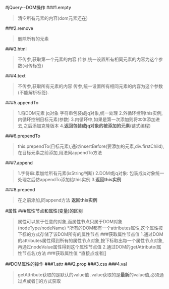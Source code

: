 #jQuery--DOM操作
###1.empty
>清空所有元素的内容(dom元素还在)

###2.remove
>删除所有的元素

###3.html
>不传参,获取第一个元素的内容
>传参,统一设置所有相同元素的内容为这个参数(可传标签)

###4.text
>不传参,获取所有元素的内容
>传参,统一设置所有相同元素的内容为这个参数(不能解析标签).

###5.appendTo
>1.将DOM元素 jq对象 字符串包装成jq对象,统一处理
>2.外循环控制this实例,内循环控制目标元素(参数)
>3.内循环中,如果是第一次添加则将本体添加进去,之后添加克隆版本
>4.**返回包装成jq对象的被添加的元素**(链式编程)

###6.prependTo
>this.prependTo(目标元素),通过insertBefore(要添加的元素,div.firstChild),在目标元素之前添加,用法同appendTo方法

###7.append
>1.字符串:累加给所有元素(isString判断)
>2.DOM或jq对象: 包装成jq对象统一处理之后仿appendTo添加给this实例
>3.**返回this实例**

###8.prepend
>在之前添加,同append方法
>**返回this实例**

#属性
###属性节点和属性(变量)的区别
>属性可以属于任意的对象,而属性节点只属于DOM对象(nodeType/nodeName)
*所有的DOM都有一个attributes属性,这个属性按下标的方式存储了该DOM所有的属性节点
###获取属性节点值
>1.通过DOM的attributes属性得到所有的属性节点对象,按下标取出每一个属性节点对象,再通过nodeValue属性得到这个属性节点值
>2.通过DOM的getAttribute(属性节点名)方法
###获取属性值
*直接点或者[]

##DOM属性的操作
###1.attr
###2.prop
###3.css
###4.val
>getAttribute获取的是默认的value值
>.value获取的是**最新**的value值,必须通过点或者[]的方式获取








